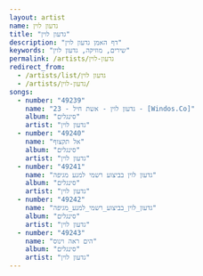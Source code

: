 ```yaml
---
layout: artist
name: גדעון לוין
title: "גדעון לוין"
description: "דף האמן גדעון לוין"
keywords: "שירים, מוזיקה, גדעון לוין"
permalink: /artists/גדעון-לוין
redirect_from:
  - /artists/list/גדעון לוין
  - /artists/גדעון-לוין/
songs:
  - number: "49239"
    name: "23 - גדעון לוין - אשת חיל - [Windos.Co]"
    album: "סינגלים"
    artist: "גדעון לוין"
  - number: "49240"
    name: "אל תקצוף"
    album: "סינגלים"
    artist: "גדעון לוין"
  - number: "49241"
    name: "גדעון לוין בביצוע רשמי למנע מגיפה"
    album: "סינגלים"
    artist: "גדעון לוין"
  - number: "49242"
    name: "גדעון_לוין_בביצוע_רשמי_למנע_מגיפה"
    album: "סינגלים"
    artist: "גדעון לוין"
  - number: "49243"
    name: "הים ראה וינוס"
    album: "סינגלים"
    artist: "גדעון לוין"
---
```

